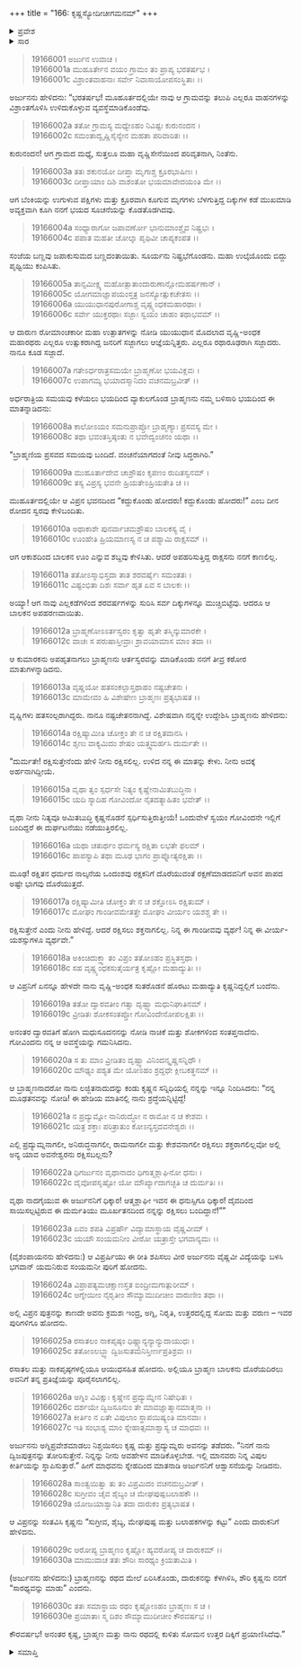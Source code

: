 +++
title = "166: ಕೃಷ್ಣಸ್ಯೋದೀಚೀಗಮನಮ್"
+++

<details><summary>ಪ್ರವೇಶ</summary>


।।   ಓಂ ಓಂ ನಮೋ ನಾರಾಯಣಾಯ।।   ಶ್ರೀ ವೇದವ್ಯಾಸಾಯ ನಮಃ ।।

ಶ್ರೀ ಕೃಷ್ಣದ್ವೈಪಾಯನ ವೇದವ್ಯಾಸ ವಿರಚಿತ  

**ಶ್ರೀ ಮಹಾಭಾರತ**

**ಖಿಲಭಾಗೇ ಹರಿವಂಶಃ**

**ವಿಷ್ಣು ಪರ್ವ**

**ಅಧ್ಯಾಯ 166**


</details>

<details><summary>ಸಾರ</summary>

ಬ್ರಾಹ್ಮಣ ಬಾಲಕನ ರಕ್ಷಣೆಯಾಗದಿರಲು ಬ್ರಾಹ್ಮಣನು ಅರ್ಜುನನನ್ನು ತಿರಸ್ಕರಿಸಿದುದು (1-22); ಕೃಷ್ಣನೊಡನೆ ಅವನು ಉತ್ತರ ದಿಕ್ಕಿಗೆ ಗಮನಿಸಿದುದು (23-30). 

</details>


> 19166001  ಅರ್ಜುನ ಉವಾಚ ।  
19166001a ಮುಹೂರ್ತೇನ ವಯಂ ಗ್ರಾಮಂ ತಂ ಪ್ರಾಪ್ಯ ಭರತರ್ಷಭ ।  
19166001c ವಿಶ್ರಾಂತವಾಹನಾಃ ಸರ್ವೇ ನಿವಾಸಾಯೋಪಸಂಸ್ಥಿತಾಃ ।।  

ಅರ್ಜುನನು ಹೇಳಿದನು: “ಭರತರ್ಷಭ! ಮೂಹೂರ್ತದಲ್ಲಿಯೇ ನಾವು ಆ ಗ್ರಾಮವನ್ನು ತಲುಪಿ ಎಲ್ಲರೂ ವಾಹನಗಳನ್ನು ವಿಶ್ರಾಂತಗೊಳಿಸಿ ಉಳಿದುಕೊಳ್ಳುವ ವ್ಯವಸ್ಥೆಮಾಡಿಕೊಂಡೆವು.

> 19166002a ತತೋ ಗ್ರಾಮಸ್ಯ ಮಧ್ಯೇಽಹಂ ನಿವಿಷ್ಟಃ ಕುರುನಂದನ ।  
19166002c ಸಮಂತಾದ್ವೃಷ್ಣಿಸೈನ್ಯೇನ ಮಹತಾ ಪರಿವಾರಿತಃ ।।  

ಕುರುನಂದನ! ಆಗ ಗ್ರಾಮದ ಮಧ್ಯೆ, ಸುತ್ತಲೂ ಮಹಾ ವೃಷ್ಣಿಸೇನೆಯಿಂದ ಪರಿವೃತನಾಗಿ, ನಿಂತೆನು.

> 19166003a ತತಃ ಶಕುನಯೋ ದೀಪ್ತಾ ಮೃಗಾಶ್ಚ ಕ್ರೂರಭಾಷಿಣಃ ।  
19166003c ದೀಪ್ತಾಯಾಂ ದಿಶಿ ವಾಶಂತೋ ಭಯಮಾವೇದಯಂತಿ ಮೇ ।।  

ಆಗ ಬೆಂಕಿಯನ್ನು ಉಗುಳುವ ಪಕ್ಷಿಗಳು ಮತ್ತು ಕ್ರೂರವಾಗಿ ಕೂಗುವ ಮೃಗಗಳು ಬೆಳಗುತ್ತಿದ್ದ ದಿಕ್ಕುಗಳ ಕಡೆ ಮುಖಮಾಡಿ ಅವ್ಯಕ್ತವಾಗಿ ಕೂಗಿ ನನಗೆ ಭಯದ ಸೂಚನೆಯನ್ನು ಕೊಡತೊಡಗಿದವು.

> 19166004a ಸಂಧ್ಯಾರಾಗೋ ಜಪಾವರ್ಣೋ ಭಾನುಮಾಂಶ್ಚೈವ ನಿಷ್ಪ್ರಭಃ ।   
19166004c ಪಪಾತ ಮಹತೀ ಚೋಲ್ಕಾ ಪೃಥಿವೀ ಚಾಪ್ಯಕಂಪತ ।।  

ಸಂಜೆಯ ಬಣ್ಣವು ಜಪಾಕುಸುಮದ ಬಣ್ಣದಂತಾಯಿತು. ಸೂರ್ಯನು ನಿಷ್ಪ್ರಭೆಗೊಂಡನು. ಮಹಾ ಉಲ್ಕೆಯೊಂದು ಬಿದ್ದು ಪೃಥ್ವಿಯು ಕಂಪಿಸಿತು.

> 19166005a ತಾನ್ಸಮೀಕ್ಷ್ಯ ಮಹೋತ್ಪಾತಾಂದಾರುಣಾನ್ಲೋಮಹರ್ಷಣಾನ್ ।  
19166005c ಯೋಗಮಾಜ್ಞಾಪಯಂಸ್ತತ್ರ ಜನಸ್ಯೋತ್ಸುಕಚೇತಸಃ ।।  
19166006a ಯುಯುಧಾನಪುರೋಗಾಶ್ಚ ವೃಷ್ಣ್ಯಂಧಕಮಹಾರಥಾಃ ।  
19166006c ಸರ್ವೇ ಯುಕ್ತರಥಾಃ ಸಜ್ಜಾಃ ಸ್ವಯಂ ಚಾಹಂ ತಥಾಭವಮ್ ।।  

ಆ ದಾರುಣ ರೋಮಾಂಚಕಾರೀ ಮಹಾ ಉತ್ಪಾತಗಳನ್ನು ನೋಡಿ ಯುಯುಧಾನ ಮೊದಲಾದ ವೃಷ್ಣಿ-ಅಂಧಕ ಮಹಾರಥರು ಎಲ್ಲರೂ ಉತ್ಸುಕರಾಗಿದ್ದ ಜನರಿಗೆ ಸಜ್ಜಾಗಲು ಆಜ್ಞೆಯನ್ನಿತ್ತರು. ಎಲ್ಲರೂ ರಥಾರೂಢರಾಗಿ ಸಜ್ಜಾದರು. ನಾನೂ ಕೂಡ ಸಜ್ಜಾದೆ.

> 19166007a ಗತೇಽರ್ಧರಾತ್ರಸಮಯೇ ಬ್ರಾಹ್ಮಣೋ ಭಯವಿಕ್ಲವಃ ।  
19166007c ಉಪಾಗಮ್ಯ ಭಯಾದಸ್ಮಾನಿದಂ ವಚನಮಬ್ರವೀತ್ ।।  

ಅರ್ಧರಾತ್ರಿಯ ಸಮಯವು ಕಳೆಯಲು ಭಯದಿಂದ ವ್ಯಾಕುಲಗೊಂಡ ಬ್ರಾಹ್ಮಣನು ನಮ್ಮ ಬಳಿಸಾರಿ ಭಯದಿಂದ ಈ ಮಾತನ್ನಾಡಿದನು:

> 19166008a ಕಾಲೋಽಯಂ ಸಮನುಪ್ರಾಪ್ತೋ ಬ್ರಾಹ್ಮಣ್ಯಾಃ ಪ್ರಸವಸ್ಯ ಮೇ ।  
19166008c ತಥಾ ಭವಂತಸ್ತಿಷ್ಠಂತು ನ ಭವೇದ್ವಂಚನಂ ಯಥಾ ।।  

“ಬ್ರಾಹ್ಮಣಿಯ ಪ್ರಸವದ ಸಮಯವು ಬಂದಿದೆ. ವಂಚನೆಯಾಗದಂತೆ ನೀವು ಸಿದ್ಧರಾಗಿರಿ.”

> 19166009a ಮುಹೂರ್ತಾದೇವ ಚಾಶ್ರೌಷಂ ಕೃಪಣಂ ರುದಿತಸ್ವನಮ್ ।  
19166009c ತಸ್ಯ ವಿಪ್ರಸ್ಯ ಭವನೇ ಹ್ರಿಯತೇಽಹ್ರಿಯತೇತಿ ಚ ।।  

ಮುಹೂರ್ತದಲ್ಲಿಯೇ ಆ ವಿಪ್ರನ ಭವನದಿಂದ “ಕದ್ದುಕೊಂಡು ಹೋದರು! ಕದ್ದುಕೊಂಡು ಹೋದರು!” ಎಂಬ ದೀನ ರೋದನ ಸ್ವರವು ಕೇಳಿಬಂದಿತು.

> 19166010a ಅಥಾಕಾಶೇ ಪುನರ್ವಾಚಮಶ್ರೌಷಂ ಬಾಲಕಸ್ಯ ವೈ ।  
19166010c ಊಂಹೇತಿ ಹ್ರಿಯಮಾಣಸ್ಯ ನ ಚ ಪಶ್ಯಾಮಿ ರಾಕ್ಷಸಮ್ ।।  

ಆಗ ಆಕಾಶದಿಂದ ಬಾಲಕನ ಊಂ ಎನ್ನುವ ಶಬ್ದವು ಕೇಳಿಸಿತು. ಆದರೆ ಅಪಹರಿಸುತ್ತಿದ್ದ ರಾಕ್ಷಸನು ನನಗೆ ಕಾಣಲಿಲ್ಲ.

> 19166011a ತತೋಽಸ್ಮಾಭಿಸ್ತದಾ ತಾತ ಶರವರ್ಷೈಃ ಸಮಂತತಃ ।  
19166011c ವಿಷ್ಟಂಭಿತಾ ದಿಶಃ ಸರ್ವಾ ಹೃತ ಏವ ಸ ಬಾಲಕಃ ।।  

ಅಯ್ಯಾ! ಆಗ ನಾವು ಎಲ್ಲಕಡೆಗಳಿಂದ ಶರವರ್ಷಗಳನ್ನು ಸುರಿಸಿ ಸರ್ವ ದಿಕ್ಕುಗಳನ್ನೂ ಮುಚ್ಚಿಬಿಟ್ಟೆವು. ಆದರೂ ಆ ಬಾಲಕನ ಅಪಹರಣವಾಯಿತು.

> 19166012a ಬ್ರಾಹ್ಮಣೋಽಽರ್ತಸ್ವರಂ ಕೃತ್ವಾ ಹೃತೇ ತಸ್ಮಿನ್ಕುಮಾರಕೇ ।  
19166012c ವಾಚಃ ಸ ಪರುಷಾಸ್ತೀವ್ರಾಃ ಶ್ರಾವಯಾಮಾಸ ಮಾಂ ತದಾ ।।  

ಆ ಕುಮಾರಕನು ಅಪಹೃತನಾಗಲು ಬ್ರಾಹ್ಮಣನು ಆರ್ತಸ್ವರವನ್ನು ಮಾಡಿಕೊಂಡು ನನಗೆ ತೀವ್ರ ಕಠೋರ ಮಾತುಗಳನ್ನಾಡಿದನು.

> 19166013a ವೃಷ್ಣಯೋ ಹತಸಂಕಲ್ಪಾಸ್ತಥಾಹಂ ನಷ್ಟಚೇತನಃ ।  
19166013c ಮಾಮೇವಂ ಹಿ ವಿಶೇಷೇಣ ಬ್ರಾಹ್ಮಣಃ ಪ್ರತ್ಯಭಾಷತ ।।  

ವೃಷ್ಣಿಗಳು ಹತಸಂಲ್ಪರಾಗಿದ್ದರು. ನಾನೂ ನಷ್ಟಚೇತನನಾಗಿದ್ದೆ. ವಿಶೇಷವಾಗಿ ನನ್ನನ್ನೇ ಉದ್ದೇಶಿಸಿ ಬ್ರಾಹ್ಮಣನು ಹೇಳಿದನು:

> 19166014a ರಕ್ಷಿಷ್ಯಾಮೀತಿ ಚೋಕ್ತಂ ತೇ ನ ಚ ರಕ್ಷಿತವಾನಸಿ ।  
19166014c ಶೃಣು ವಾಕ್ಯಮಿದಂ ಶೇಷಂ ಯತ್ತ್ವಮರ್ಹಸಿ ದುರ್ಮತೇ ।।  

“ದುರ್ಮತೇ! ರಕ್ಷಿಸುತ್ತೇನೆಂದು ಹೇಳಿ ನೀನು ರಕ್ಷಿಸಲಿಲ್ಲ. ಉಳಿದ ನನ್ನ ಈ ಮಾತನ್ನು ಕೇಳು. ನೀನು ಅದಕ್ಕೆ ಅರ್ಹನಾಗಿದ್ದೀಯೆ.

> 19166015a ವೃಥಾ ತ್ವಂ ಸ್ಪರ್ಧಸೇ ನಿತ್ಯಂ ಕೃಷ್ಣೇನಾಮಿತಬುದ್ಧಿನಾ ।  
19166015c ಯದಿ ಸ್ಯಾದಿಹ ಗೋವಿಂದೋ ನೈತದತ್ಯಾಹಿತಂ ಭವೇತ್ ।।  

ವೃಥಾ ನೀನು ನಿತ್ಯವೂ ಅಮಿತಬುದ್ಧಿ ಕೃಷ್ಣನೊಡನೆ ಸ್ಪರ್ಧಿಸುತ್ತಿರುತ್ತೀಯೆ! ಒಂದುವೇಳೆ ಸ್ವಯಂ ಗೋವಿಂದನೇ ಇಲ್ಲಿಗೆ ಬಂದಿದ್ದರೆ ಈ ದುರ್ಘಟನೆಯು ನಡೆಯುತ್ತಿರಲಿಲ್ಲ.

> 19166016a ಯಥಾ ಚತುರ್ಥಂ ಧರ್ಮಸ್ಯ ರಕ್ಷಿತಾ ಲಭತೇ ಫಲಮ್ ।  
19166016c ಪಾಪಸ್ಯಾಪಿ ತಥಾ ಮೂಢ ಭಾಗಂ ಪ್ರಾಪ್ನೋತ್ಯರಕ್ಷಿತಾ ।।  

ಮೂಢ! ರಕ್ಷಿತನ ಧರ್ಮದ ನಾಲ್ಕನೆಯ ಒಂದಂಶವು ರಕ್ಷಕನಿಗೆ ದೊರೆಯುವಂತೆ ರಕ್ಷಣೆಮಾಡದವನಿಗೆ ಅವನ ಪಾಪದ ಅಷ್ಟೇ ಭಾಗವು ದೊರೆಯುತ್ತದೆ.

> 19166017a ರಕ್ಷಿಷ್ಯಾಮೀತಿ ಚೋಕ್ತಂ ತೇ ನ ಚ ಶಕ್ತೋಽಸಿ ರಕ್ಷಿತುಮ್ ।  
19166017c ಮೋಘಂ ಗಾಂಡೀವಮೇತತ್ತೇ ಮೋಘಂ ವೀರ್ಯಂ ಯಶಶ್ಚ ತೇ ।।  

ರಕ್ಷಿಸುತ್ತೇನೆ ಎಂದು ನೀನು ಹೇಳಿದ್ದೆ. ಆದರೆ ರಕ್ಷಿಸಲು ಶಕ್ತನಾಗಲಿಲ್ಲ. ನಿನ್ನ ಈ ಗಾಂಡೀವವು ವ್ಯರ್ಥ! ನಿನ್ನ ಈ ವೀರ್ಯ-ಯಶಸ್ಸುಗಳೂ ವ್ಯರ್ಥವೇ.”

> 19166018a ಅಕಿಂಚಿದುಕ್ತ್ವಾ ತಂ ವಿಪ್ರಂ ತತೋಽಹಂ ಪ್ರಸ್ಥಿತಸ್ತಥಾ ।  
19166018c ಸಹ ವೃಷ್ಣ್ಯಂಧಕಸುತೈರ್ಯತ್ರ ಕೃಷ್ಣೋ ಮಹಾದ್ಯುತಿಃ ।।  

ಆ ವಿಪ್ರನಿಗೆ ಏನನ್ನೂ ಹೇಳದೇ ನಾನು ವೃಷ್ಣಿ-ಅಂಧಕ ಸುತರೊಡನೆ ಹೊರಟು ಮಹಾದ್ಯುತಿ ಕೃಷ್ಣನಿದ್ದಲ್ಲಿಗೆ ಬಂದೆನು.

> 19166019a ತತೋ ದ್ವಾರವತೀಂ ಗತ್ವಾ ದೃಷ್ಟ್ವಾ ಮಧುನಿಘಾತಿನಮ್ ।  
19166019c ವ್ರೀಡಿತಃ ಶೋಕಸಂತಪ್ತೋ ಗೋವಿಂದೇನೋಪಲಕ್ಷಿತಃ ।।  

ಅನಂತರ ದ್ವಾರವತಿಗೆ ಹೋಗಿ ಮಧುಸೂದನನನ್ನು ನೋಡಿ ನಾಚಿಕೆ ಮತ್ತು ಶೋಕಗಳಿಂದ ಸಂತಪ್ತನಾದೆನು. ಗೋವಿಂದನು ನನ್ನ ಆ ಅವಸ್ಥೆಯನ್ನು ಗಮನಿಸಿದನು.

> 19166020a ಸ ತು ಮಾಂ ವ್ರೀಡಿತಂ ದೃಷ್ಟ್ವಾ ವಿನಿಂದನ್ಕೃಷ್ಣಸನ್ನಿಧೌ ।  
19166020c ಮೌಢ್ಯಂ ಪಶ್ಯತ ಮೇ ಯೋಽಹಂ ಶ್ರದ್ದಧೇ ಕ್ಲೀಬಕತ್ಥನಮ್ ।।  

ಆ ಬ್ರಾಹ್ಮಣನಾದರೋ ನಾನು ಲಜ್ಜಿತನಾದುದನ್ನು ಕಂಡು ಕೃಷ್ಣನ ಸನ್ನಿಧಿಯಲ್ಲಿ ನನ್ನನ್ನು ಇನ್ನೂ ನಿಂದಿಸಿದನು: “ನನ್ನ ಮೂಢತನವನ್ನು ನೋಡಿ! ಈ ಹೇಡಿಯ ಮಾತಿನಲ್ಲಿ ನಾನು ಶ್ರದ್ಧೆಯನ್ನಿಟ್ಟಿದ್ದೆ!

> 19166021a ನ ಪ್ರದ್ಯುಮ್ನೋ ನಾನಿರುದ್ಧೋ ನ ರಾಮೋ ನ ಚ ಕೇಶವಃ ।  
19166021c ಯತ್ರ ಶಕ್ತಾಃ ಪರಿತ್ರಾತುಂ ಕೋಽನ್ಯಸ್ತದವನೇಶ್ವರಃ ।।  

ಎಲ್ಲಿ ಪ್ರದ್ಯುಮ್ನನಾಗಲೀ, ಅನಿರುದ್ಧನಾಗಲೀ, ರಾಮನಾಗಲೀ ಮತ್ತು ಕೇಶವನಾಗಲೀ ರಕ್ಷಿಸಲು ಶಕ್ತರಾಗಲಿಲ್ಲವೋ ಅಲ್ಲಿ ಅನ್ಯ ಯಾವ ಅವನೇಶ್ವರನು ರಕ್ಷಿಸಬಲ್ಲನು?

> 19166022a ಧಿಗರ್ಜುನಂ ವೃಥಾನಾದಂ ಧಿಗಾತ್ಮಶ್ಲಾಘಿನೋ ಧನುಃ ।  
19166022c ದೈವೋಪಸೃಷ್ಟೋ ಯೋ ಮೌರ್ಖ್ಯಾದಾಗಚ್ಛತಿ ಚ ದುರ್ಮತಿಃ ।।  

ವೃಥಾ ನಾದಗೈಯುವ ಈ ಅರ್ಜುನನಿಗೆ ಧಿಕ್ಕಾರ! ಆತ್ಮಶ್ಲಾಘೀ ಇವನ ಈ ಧನುಸ್ಸಿಗೂ ಧಿಕ್ಕಾರ! ದೈವದಿಂದ ಸಾಯಿಸಲ್ಪಟ್ಟಿರುವ ಈ ದುರ್ಮತಿಯು ಮೂರ್ಖತನದಿಂದ ನನ್ನನ್ನು ರಕ್ಷಿಸಲು ಬಂದಿದ್ದಾನೆ!”” 

> 19166023a ಏವಂ ಶಪತಿ ವಿಪ್ರರ್ಷೌ ವಿದ್ಯಾಮಾಸ್ಥಾಯ ವೈಷ್ಣವೀಮ್ ।  
19166023c ಯಯೌ ಸಂಯಮನೀಂ ವೀರೋ ಯತ್ರಾಸ್ತೇ ಭಗವಾನ್ಯಮಃ ।।  

(ವೈಶಂಪಾಯನನು ಹೇಳಿದನು:) ಆ ವಿಪ್ರರ್ಷಿಯು ಈ ರೀತಿ ಶಪಿಸಲು ವೀರ ಅರ್ಜುನನು ವೈಷ್ಣವೀ ವಿದ್ಯೆಯನ್ನು ಬಳಸಿ ಭಗವಾನ್ ಯಮನಿರುವ ಸಂಯಮನೀ ಪುರಿಗೆ ಹೋದನು.

> 19166024a ವಿಪ್ರಾಪತ್ಯಮಚಕ್ಷಾಣಸ್ತತ ಐಂದ್ರೀಮಗಾತ್ಪುರೀಮ್ ।  
19166024c ಆಗ್ನೇಯೀಂ ನೈರೃತೀಂ ಸೌಮ್ಯಾಮುದೀಚೀಂ ವಾರುಣೀಂ ತಥಾ ।।  

ಅಲ್ಲಿ ವಿಪ್ರನ ಪುತ್ರನನ್ನು ಕಾಣದೇ ಅವನು ಕ್ರಮಶಃ ಇಂದ್ರ, ಅಗ್ನಿ, ನಿರೃತಿ, ಉತ್ತರದಲ್ಲಿದ್ದ ಸೋಮ ಮತ್ತು ವರುಣ – ಇವರ ಪುರಿಗಳಿಗೂ ಹೋದನು.

> 19166025a ರಸಾತಲಂ ನಾಕಪೃಷ್ಠಂ ಧಿಷ್ಣ್ಯಾನ್ಯನ್ಯಾನ್ಯುದಾಯುಧಃ ।  
19166025c ತತೋಽಲಬ್ಧ್ವಾ ದ್ವಿಜಸುತಮನಿಸ್ತೀರ್ಣಪ್ರತಿಶ್ರವಃ ।।  

ರಸಾತಲ ಮತ್ತು ನಾಕಪೃಷ್ಠಗಳಲ್ಲಿಯೂ ಆಯುಧಸಹಿತ ಹೋದನು. ಅಲ್ಲಿಯೂ ಬ್ರಾಹ್ಮಣ ಬಾಲಕನು ದೊರೆಯದಿರಲು ಅವನಿಗೆ ತನ್ನ ಪ್ರತಿಜ್ಞೆಯನ್ನು ಪೂರೈಸಲಾಗಲಿಲ್ಲ. 

> 19166026a ಅಗ್ನಿಂ ವಿವಿಕ್ಷುಃ ಕೃಷ್ಣೇನ ಪ್ರದ್ಯುಮ್ನೇನ ನಿಷೇಧಿತಃ ।  
19166026c ದರ್ಶಯೇ ದ್ವಿಜಸೂನುಂ ತೇ ಮಾವಜ್ಞಾತ್ಮಾನಮಾತ್ಮನಾ ।।  
19166027a ಕೀರ್ತಿಂ ನ ಏತೇ ವಿಪುಲಾಂ ಸ್ಥಾಪಯಿಷ್ಯಂತಿ ಮಾನವಾಃ ।  
19166027c ಇತಿ ಸಂಭಾಶ್ಯ ಮಾಂ ಸ್ನೇಹಾತ್ಸಮಾಶ್ವಾಸ್ಯ ಚ ಮಾಧವಃ ।।  

ಅರ್ಜುನನು ಅಗ್ನಿಪ್ರವೇಶಮಾಡಲು ನಿಶ್ಚಯಿಸಲು ಕೃಷ್ಣ ಮತ್ತು ಪ್ರದ್ಯುಮ್ನರು ಅವನನ್ನು ತಡೆದರು. “ನಿನಗೆ ನಾನು ದ್ವಿಜಪುತ್ರನನ್ನು ತೋರಿಸುತ್ತೇನೆ. ನಿನ್ನನ್ನು ನೀನು ಅವಹೇಳನ ಮಾಡಿಕೊಳ್ಳಬೇಡ. ಇಲ್ಲಿ ಮಾನವರು ನಿನ್ನ ವಿಪುಲ ಕೀರ್ತಿಯನ್ನು ಸ್ಥಾಪಿಸುತ್ತಾರೆ.” ಹೀಗೆ ಮಾಧವನು ಸ್ನೇಹದಿಂದ ಮಾತನಾಡಿ ಅರ್ಜುನನಿಗೆ ಆಶ್ವಾಸನೆಯನ್ನು ನೀಡಿದನು.

> 19166028a ಸಾಂತ್ವಯಿತ್ವಾ ತು ತಂ ವಿಪ್ರಮಿದಂ ವಚನಮಬ್ರವೀತ್ ।  
19166028c ಸುಗ್ರೀವಂ ಚೈವ ಶೈಬ್ಯಂ ಚ ಮೇಘಪುಷ್ಪಬಲಾಹಕೌ ।।  
19166029a ಯೋಜಯಾಶ್ವಾನಿತಿ ತದಾ ದಾರುಕಂ ಪ್ರತ್ಯಭಾಷತ ।  

ಆ ವಿಪ್ರನನ್ನು ಸಂತವಿಸಿ ಕೃಷ್ಣನು “ಸುಗ್ರೀವ, ಶೈಬ್ಯ, ಮೇಘಪುಷ್ಪ ಮತ್ತು ಬಲಾಹಕಗಳನ್ನು ಕಟ್ಟು” ಎಂದು ದಾರುಕನಿಗೆ ಹೇಳಿದನು.

> 19166029c ಆರೋಪ್ಯ ಬ್ರಾಹ್ಮಣಂ ಕೃಷ್ಣೋ ಹ್ಯವರೋಪ್ಯ ಚ ದಾರುಕಮ್ ।।  
19166030a ಮಾಮುವಾಚ ತತಃ ಶೌರಿಃ ಸಾರಥ್ಯಂ ಕ್ರಿಯತಾಮಿತಿ ।  

(ಅರ್ಜುನನು ಹೇಳಿದನು:) ಬ್ರಾಹ್ಮಣನನ್ನು ರಥದ ಮೇಲೆ ಏರಿಸಿಕೊಂಡು, ದಾರುಕನನ್ನು ಕೆಳಗಿಳಿಸಿ, ಶೌರಿ ಕೃಷ್ಣನು ನನಗೆ “ಸಾರಥ್ಯವನ್ನು ಮಾಡು” ಎಂದನು.

> 19166030c ತತಃ ಸಮಾಸ್ಥಾಯ ರಥಂ ಕೃಷ್ಣೋಽಹಂ ಬ್ರಾಹ್ಮಣಃ ಸ ಚ ।  
19166030e ಪ್ರಯಾತಾಃ ಸ್ಮ ದಿಶಂ ಸೌಮ್ಯಾಮುದೀಚೀಂ ಕೌರವರ್ಷಭ ।।  

ಕೌರವರ್ಷಭ! ಅನಂತರ ಕೃಷ್ಣ, ಬ್ರಾಹ್ಮಣ ಮತ್ತು ನಾನು ರಥದಲ್ಲಿ ಕುಳಿತು ಸೋಮನ ಉತ್ತರ ದಿಕ್ಕಿಗೆ ಪ್ರಯಾಣಿಸಿದೆವು.”

<details><summary>ಸಮಾಪ್ತಿ</summary>

ಇತಿ ಶ್ರೀಮಹಾಭಾರತೇ ಖಿಲೇಷು ಹರಿವಂಶೇ ವಿಷ್ಣುಪರ್ವಣಿ ವಾಸುದೇವಮಾಹಾತ್ಮ್ಯೇ ಕೃಷ್ಣಸ್ಯ ಉದೀಚೀಗಮನೇ ಷಷ್ಟಷಷ್ಟ್ಯಧಿಕಶತತಮೋಽಧ್ಯಾಯಃ ।।  

</details>
